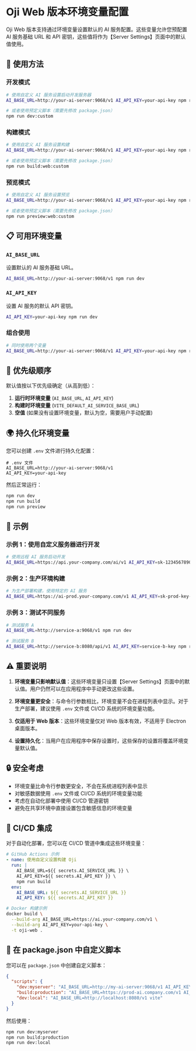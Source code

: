# Oji Web 版本环境变量配置

Oji Web 版本支持通过环境变量设置默认的 AI 服务配置。这些变量允许您预配置 AI 服务基础 URL 和 API 密钥，这些值将作为【Server Settings】页面中的默认值使用。

## 🚀 使用方法

### 开发模式

```bash
# 使用自定义 AI 服务设置启动开发服务器
AI_BASE_URL=http://your-ai-server:9068/v1 AI_API_KEY=your-api-key npm run dev

# 或者使用预定义脚本（需要先修改 package.json）
npm run dev:custom
```

### 构建模式

```bash
# 使用自定义 AI 服务设置构建
AI_BASE_URL=http://your-ai-server:9068/v1 AI_API_KEY=your-api-key npm run build

# 或者使用预定义脚本（需要先修改 package.json）
npm run build:web:custom
```

### 预览模式

```bash
# 使用自定义 AI 服务设置预览
AI_BASE_URL=http://your-ai-server:9068/v1 AI_API_KEY=your-api-key npm run preview

# 或者使用预定义脚本（需要先修改 package.json）
npm run preview:web:custom
```

## 📋 可用环境变量

### `AI_BASE_URL`

设置默认的 AI 服务基础 URL。

```bash
AI_BASE_URL=http://your-ai-server:9068/v1 npm run dev
```

### `AI_API_KEY`

设置 AI 服务的默认 API 密钥。

```bash
AI_API_KEY=your-api-key npm run dev
```

### 组合使用

```bash
# 同时使用两个变量
AI_BASE_URL=http://your-ai-server:9068/v1 AI_API_KEY=your-api-key npm run dev
```

## 🔄 优先级顺序

默认值按以下优先级确定（从高到低）：

1. **运行时环境变量** (`AI_BASE_URL`, `AI_API_KEY`)
2. **构建时环境变量** (`VITE_DEFAULT_AI_SERVICE_BASE_URL`)
3. **空值** (如果没有设置环境变量，默认为空，需要用户手动配置)

## 🌍 持久化环境变量

您可以创建 `.env` 文件进行持久化配置：

```env
# .env 文件
AI_BASE_URL=http://your-ai-server:9068/v1
AI_API_KEY=your-api-key
```

然后正常运行：

```bash
npm run dev
npm run build
npm run preview
```

## 📝 示例

### 示例 1：使用自定义服务器进行开发

```bash
# 使用远程 AI 服务启动开发
AI_BASE_URL=https://api.your-company.com/ai/v1 AI_API_KEY=sk-1234567890abcdef npm run dev
```

### 示例 2：生产环境构建

```bash
# 为生产部署构建，使用特定的 AI 服务
AI_BASE_URL=https://ai-prod.your-company.com/v1 AI_API_KEY=sk-prod-key-here npm run build
```

### 示例 3：测试不同服务

```bash
# 测试服务 A
AI_BASE_URL=http://service-a:9068/v1 npm run dev

# 测试服务 B
AI_BASE_URL=http://service-b:8080/api/v1 AI_API_KEY=service-b-key npm run dev
```

## ⚠️ 重要说明

1. **环境变量只影响默认值**：这些环境变量只设置【Server Settings】页面中的默认值。用户仍然可以在应用程序中手动更改这些设置。

2. **环境变量更安全**：与命令行参数相比，环境变量不会在进程列表中显示。对于生产部署，建议使用 `.env` 文件或 CI/CD 系统的环境变量功能。

3. **仅适用于 Web 版本**：这些环境变量仅对 Web 版本有效，不适用于 Electron 桌面版本。

4. **设置持久化**：当用户在应用程序中保存设置时，这些保存的设置将覆盖环境变量默认值。

## 🔒 安全考虑

- 环境变量比命令行参数更安全，不会在系统进程列表中显示
- 对敏感数据使用 `.env` 文件或 CI/CD 系统的环境变量功能
- 考虑在自动化部署中使用 CI/CD 管道密钥
- 避免在共享环境中直接设置包含敏感信息的环境变量

## 🚀 CI/CD 集成

对于自动化部署，您可以在 CI/CD 管道中集成这些环境变量：

```yaml
# GitHub Actions 示例
- name: 使用自定义设置构建 Oji
  run: |
    AI_BASE_URL=${{ secrets.AI_SERVICE_URL }} \
    AI_API_KEY=${{ secrets.AI_API_KEY }} \
    npm run build
  env:
    AI_BASE_URL: ${{ secrets.AI_SERVICE_URL }}
    AI_API_KEY: ${{ secrets.AI_API_KEY }}
```

```bash
# Docker 构建示例
docker build \
  --build-arg AI_BASE_URL=https://ai.your-company.com/v1 \
  --build-arg AI_API_KEY=your-api-key \
  -t oji-web .
```

## 🔧 在 package.json 中自定义脚本

您可以在 `package.json` 中创建自定义脚本：

```json
{
  "scripts": {
    "dev:myserver": "AI_BASE_URL=http://my-ai-server:9068/v1 AI_API_KEY=my-key vite",
    "build:production": "AI_BASE_URL=https://prod-ai.company.com/v1 AI_API_KEY=prod-key vite build",
    "dev:local": "AI_BASE_URL=http://localhost:8080/v1 vite"
  }
}
```

然后使用：

```bash
npm run dev:myserver
npm run build:production
npm run dev:local
```
